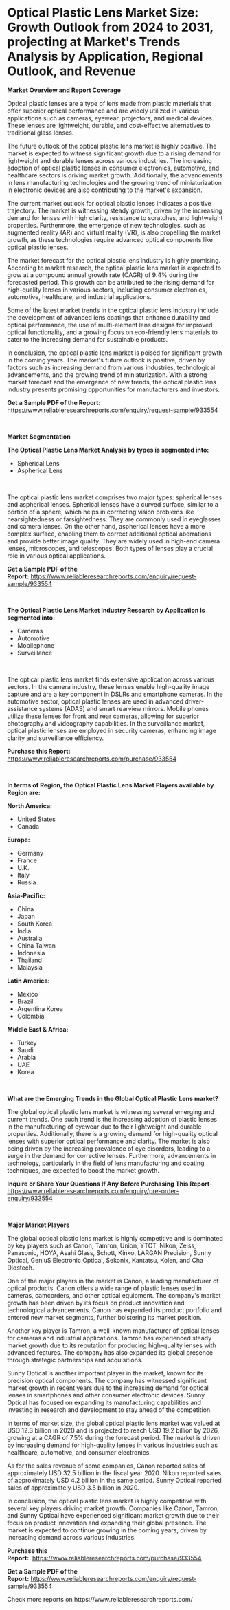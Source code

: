 <p><h1>Optical Plastic Lens Market Size: Growth Outlook from 2024 to 2031, projecting at Market's Trends Analysis by Application, Regional Outlook, and Revenue</h1></p><p><strong>Market Overview and Report Coverage</strong></p>
<p><p>Optical plastic lenses are a type of lens made from plastic materials that offer superior optical performance and are widely utilized in various applications such as cameras, eyewear, projectors, and medical devices. These lenses are lightweight, durable, and cost-effective alternatives to traditional glass lenses.</p><p>The future outlook of the optical plastic lens market is highly positive. The market is expected to witness significant growth due to a rising demand for lightweight and durable lenses across various industries. The increasing adoption of optical plastic lenses in consumer electronics, automotive, and healthcare sectors is driving market growth. Additionally, the advancements in lens manufacturing technologies and the growing trend of miniaturization in electronic devices are also contributing to the market's expansion.</p><p>The current market outlook for optical plastic lenses indicates a positive trajectory. The market is witnessing steady growth, driven by the increasing demand for lenses with high clarity, resistance to scratches, and lightweight properties. Furthermore, the emergence of new technologies, such as augmented reality (AR) and virtual reality (VR), is also propelling the market growth, as these technologies require advanced optical components like optical plastic lenses.</p><p>The market forecast for the optical plastic lens industry is highly promising. According to market research, the optical plastic lens market is expected to grow at a compound annual growth rate (CAGR) of 9.4% during the forecasted period. This growth can be attributed to the rising demand for high-quality lenses in various sectors, including consumer electronics, automotive, healthcare, and industrial applications.</p><p>Some of the latest market trends in the optical plastic lens industry include the development of advanced lens coatings that enhance durability and optical performance, the use of multi-element lens designs for improved optical functionality, and a growing focus on eco-friendly lens materials to cater to the increasing demand for sustainable products.</p><p>In conclusion, the optical plastic lens market is poised for significant growth in the coming years. The market's future outlook is positive, driven by factors such as increasing demand from various industries, technological advancements, and the growing trend of miniaturization. With a strong market forecast and the emergence of new trends, the optical plastic lens industry presents promising opportunities for manufacturers and investors.</p></p>
<p><strong>Get a Sample PDF of the Report:</strong> <a href="https://www.reliableresearchreports.com/enquiry/request-sample/933554">https://www.reliableresearchreports.com/enquiry/request-sample/933554</a></p>
<p>&nbsp;</p>
<p><strong>Market Segmentation</strong></p>
<p><strong>The Optical Plastic Lens Market Analysis by types is segmented into:</strong></p>
<p><ul><li>Spherical Lens</li><li>Aspherical Lens</li></ul></p>
<p>&nbsp;</p>
<p><p>The optical plastic lens market comprises two major types: spherical lenses and aspherical lenses. Spherical lenses have a curved surface, similar to a portion of a sphere, which helps in correcting vision problems like nearsightedness or farsightedness. They are commonly used in eyeglasses and camera lenses. On the other hand, aspherical lenses have a more complex surface, enabling them to correct additional optical aberrations and provide better image quality. They are widely used in high-end camera lenses, microscopes, and telescopes. Both types of lenses play a crucial role in various optical applications.</p></p>
<p><strong>Get a Sample PDF of the Report:</strong>&nbsp;<a href="https://www.reliableresearchreports.com/enquiry/request-sample/933554">https://www.reliableresearchreports.com/enquiry/request-sample/933554</a></p>
<p>&nbsp;</p>
<p><strong>The Optical Plastic Lens Market Industry Research by Application is segmented into:</strong></p>
<p><ul><li>Cameras</li><li>Automotive</li><li>Mobilephone</li><li>Surveillance</li></ul></p>
<p>&nbsp;</p>
<p><p>The optical plastic lens market finds extensive application across various sectors. In the camera industry, these lenses enable high-quality image capture and are a key component in DSLRs and smartphone cameras. In the automotive sector, optical plastic lenses are used in advanced driver-assistance systems (ADAS) and smart rearview mirrors. Mobile phones utilize these lenses for front and rear cameras, allowing for superior photography and videography capabilities. In the surveillance market, optical plastic lenses are employed in security cameras, enhancing image clarity and surveillance efficiency.</p></p>
<p><strong>Purchase this Report:</strong>&nbsp; <a href="https://www.reliableresearchreports.com/purchase/933554">https://www.reliableresearchreports.com/purchase/933554</a></p>
<p>&nbsp;</p>
<p><strong>In terms of Region, the Optical Plastic Lens Market Players available by Region are:</strong></p>
<p>
    <p> <strong> North America: </strong>
        <ul>
            <li>United States</li>
            <li>Canada</li>
        </ul>
        </p> 
    <p> <strong> Europe: </strong>
        <ul>
            <li>Germany</li>
            <li>France</li>
            <li>U.K.</li>
            <li>Italy</li>
            <li>Russia</li>
        </ul>
        </p> 
    <p> <strong> Asia-Pacific: </strong>
        <ul>
            <li>China</li>
            <li>Japan</li>
            <li>South Korea</li>
            <li>India</li>
            <li>Australia</li>
            <li>China Taiwan</li>
            <li>Indonesia</li>
            <li>Thailand</li>
            <li>Malaysia</li>
        </ul>
        </p> 
    <p> <strong> Latin America: </strong>
        <ul>
            <li>Mexico</li>
            <li>Brazil</li>
            <li>Argentina Korea</li>
            <li>Colombia</li>
        </ul>
        </p> 
    <p> <strong> Middle East & Africa: </strong>
        <ul>
            <li>Turkey</li>
            <li>Saudi</li>
            <li>Arabia</li>
            <li>UAE</li>
            <li>Korea</li>
        </ul>
    </p>
    </p>
<p>&nbsp;</p>
<p><strong>What are the Emerging Trends in the Global Optical Plastic Lens market?</strong></p>
<p><p>The global optical plastic lens market is witnessing several emerging and current trends. One such trend is the increasing adoption of plastic lenses in the manufacturing of eyewear due to their lightweight and durable properties. Additionally, there is a growing demand for high-quality optical lenses with superior optical performance and clarity. The market is also being driven by the increasing prevalence of eye disorders, leading to a surge in the demand for corrective lenses. Furthermore, advancements in technology, particularly in the field of lens manufacturing and coating techniques, are expected to boost the market growth.</p></p>
<p><strong>Inquire or Share Your Questions If Any Before Purchasing This Report</strong>- <a href="https://www.reliableresearchreports.com/enquiry/pre-order-enquiry/933554">https://www.reliableresearchreports.com/enquiry/pre-order-enquiry/933554</a></p>
<p>&nbsp;</p>
<p><strong>Major Market Players</strong></p>
<p><p>The global optical plastic lens market is highly competitive and is dominated by key players such as Canon, Tamron, Union, YTOT, Nikon, Zeiss, Panasonic, HOYA, Asahi Glass, Schott, Kinko, LARGAN Precision, Sunny Optical, GeniuS Electronic Optical, Sekonix, Kantatsu, Kolen, and Cha Diostech. </p><p>One of the major players in the market is Canon, a leading manufacturer of optical products. Canon offers a wide range of plastic lenses used in cameras, camcorders, and other optical equipment. The company's market growth has been driven by its focus on product innovation and technological advancements. Canon has expanded its product portfolio and entered new market segments, further bolstering its market position.</p><p>Another key player is Tamron, a well-known manufacturer of optical lenses for cameras and industrial applications. Tamron has experienced steady market growth due to its reputation for producing high-quality lenses with advanced features. The company has also expanded its global presence through strategic partnerships and acquisitions.</p><p>Sunny Optical is another important player in the market, known for its precision optical components. The company has witnessed significant market growth in recent years due to the increasing demand for optical lenses in smartphones and other consumer electronic devices. Sunny Optical has focused on expanding its manufacturing capabilities and investing in research and development to stay ahead of the competition.</p><p>In terms of market size, the global optical plastic lens market was valued at USD 12.3 billion in 2020 and is projected to reach USD 19.2 billion by 2026, growing at a CAGR of 7.5% during the forecast period. The market is driven by increasing demand for high-quality lenses in various industries such as healthcare, automotive, and consumer electronics.</p><p>As for the sales revenue of some companies, Canon reported sales of approximately USD 32.5 billion in the fiscal year 2020. Nikon reported sales of approximately USD 4.2 billion in the same period. Sunny Optical reported sales of approximately USD 3.5 billion in 2020.</p><p>In conclusion, the optical plastic lens market is highly competitive with several key players driving market growth. Companies like Canon, Tamron, and Sunny Optical have experienced significant market growth due to their focus on product innovation and expanding their global presence. The market is expected to continue growing in the coming years, driven by increasing demand across various industries.</p></p>
<p><strong>Purchase this Report:</strong>&nbsp;&nbsp;<a href="https://www.reliableresearchreports.com/purchase/933554">https://www.reliableresearchreports.com/purchase/933554</a></p>
<p></p>
<p><strong>Get a Sample PDF of the Report:</strong>&nbsp;<a href="https://www.reliableresearchreports.com/enquiry/request-sample/933554">https://www.reliableresearchreports.com/enquiry/request-sample/933554</a></p>
<p>Check more reports on https://www.reliableresearchreports.com/</p>